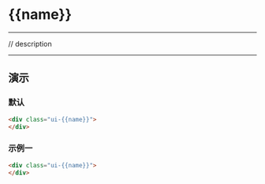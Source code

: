 # {{name}}

---

// description

---

## 演示

<link type="text/css" rel="stylesheet" media="screen" href="src/{{name}}.css">

### 默认

````html
<div class="ui-{{name}}">
</div>
````

### 示例一

````html
<div class="ui-{{name}}">
</div>
````
